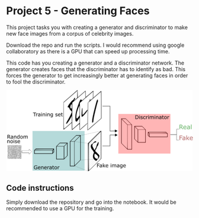 # Project 5 - Generating Faces

This project tasks you with creating a generator and discriminator to make new face images from a corpus of celebrity images. 

Download the repo and run the scripts. I would recommend using google collaboratory as there is a GPU that can speed up processing time. 

This code has you creating a generator and a discriminator network. The generator creates faces that the discriminator has to identify as bad. This forces the generator to get increasingly better at generating faces in order to fool the discriminator. 

![image](GANs.png)


## Code instructions

Simply download the repository and go into the notebook. It would be recommended to use a GPU for the training. 
